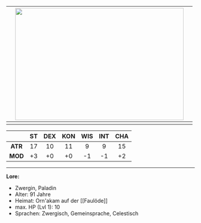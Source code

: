 


|     | <img src="images/kyome.png" width="450" height="300"> |     |
| --- | ----------------------------------------------------- | --- |
|     |                                                       |     |


|         | ST  | DEX | KON | WIS | INT | CHA |
| :-----: | :-: | :-: | :-: | :-: | :-: | :-: |
| **ATR** | 17  | 10  | 11  |  9  |  9  | 15  |
| **MOD** | +3  | +0  | +0  | -1  | -1  | +2  |

-----------------------------------------

**Lore:** <br>
- Zwergin, Paladin
- Alter: 91 Jahre
- Heimat: Orn'akam auf der [[Faulöde]]
- max. HP (Lvl 1): 10
- Sprachen: Zwergisch, Gemeinsprache, Celestisch


